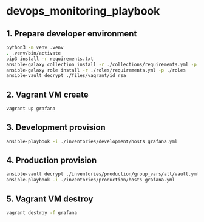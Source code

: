 # devops_monitoring_playbook

## 1. Prepare developer environment
```bash
python3 -m venv .venv
. .venv/bin/activate
pip3 install -r requirements.txt
ansible-galaxy collection install -r ./collections/requirements.yml -p ./collections
ansible-galaxy role install -r ./roles/requirements.yml -p ./roles
ansible-vault decrypt ./files/vagrant/id_rsa
```

## 2. Vagrant VM create
```bash
vagrant up grafana
```

## 3. Development provision
```bash
ansible-playbook -i ./inventories/development/hosts grafana.yml
```

## 4. Production provision
```bash
ansible-vault decrypt ./inventories/production/group_vars/all/vault.yml
ansible-playbook -i ./inventories/production/hosts grafana.yml
```

## 5. Vagrant VM destroy
```bash
vagrant destroy -f grafana
```
